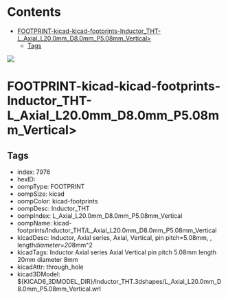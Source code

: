 



Contents
========

* [FOOTPRINT-kicad-kicad-footprints-Inductor_THT-L_Axial_L20.0mm_D8.0mm_P5.08mm_Vertical>](#footprint-kicad-kicad-footprints-inductor_tht-l_axial_l200mm_d80mm_p508mm_vertical)
	* [Tags](#tags)
  
![][im]
# FOOTPRINT-kicad-kicad-footprints-Inductor_THT-L_Axial_L20.0mm_D8.0mm_P5.08mm_Vertical>

## Tags

- index: 7976
- hexID: 
- oompType: FOOTPRINT
- oompSize: kicad
- oompColor: kicad-footprints
- oompDesc: Inductor_THT
- oompIndex: L_Axial_L20.0mm_D8.0mm_P5.08mm_Vertical
- oompName: kicad-footprints/Inductor_THT/L_Axial_L20.0mm_D8.0mm_P5.08mm_Vertical
- kicadDesc: Inductor, Axial series, Axial, Vertical, pin pitch=5.08mm, , length*diameter=20*8mm^2
- kicadTags: Inductor Axial series Axial Vertical pin pitch 5.08mm  length 20mm diameter 8mm
- kicadAttr: through_hole
- kicad3DModel: ${KICAD6_3DMODEL_DIR}/Inductor_THT.3dshapes/L_Axial_L20.0mm_D8.0mm_P5.08mm_Vertical.wrl



[im]: image.png
